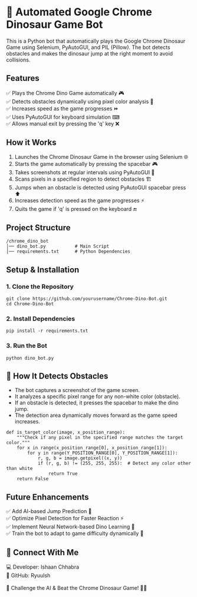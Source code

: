# 🦖 Automated Google Chrome Dinosaur Game Bot
This is a Python bot that automatically plays the Google Chrome Dinosaur Game using Selenium, PyAutoGUI, and PIL (Pillow). The bot detects obstacles and makes the dinosaur jump at the right moment to avoid collisions.

## Features
✅ Plays the Chrome Dino Game automatically 🎮<br>
✅ Detects obstacles dynamically using pixel color analysis 🎯<br>
✅ Increases speed as the game progresses ⏩<br>
✅ Uses PyAutoGUI for keyboard simulation ⌨<br>
✅ Allows manual exit by pressing the 'q' key ❌<br>

## How it Works 
1. Launches the Chrome Dinosaur Game in the browser using Selenium 🌐<br>
2. Starts the game automatically by pressing the spacebar 🎮<br>
3. Takes screenshots at regular intervals using PyAutoGUI 📸<br>
4. Scans pixels in a specified region to detect obstacles 🏗<br>
5. Jumps when an obstacle is detected using PyAutoGUI spacebar press ⬆<br>
6. Increases detection speed as the game progresses ⚡<br>
7. Quits the game if 'q' is pressed on the keyboard 🔚<br>

## Project Structure
```
/chrome_dino_bot
│── dino_bot.py           # Main Script
│── requirements.txt      # Python Dependencies
```

## Setup & Installation
### 1. Clone the Repository
```
git clone https://github.com/yourusername/Chrome-Dino-Bot.git
cd Chrome-Dino-Bot
```

### 2. Install Dependencies
```
pip install -r requirements.txt

```

### 3. Run the Bot
```
python dino_bot.py
```

## 🎯 How It Detects Obstacles
- The bot captures a screenshot of the game screen.
- It analyzes a specific pixel range for any non-white color (obstacle).
- If an obstacle is detected, it presses the spacebar to make the dino jump.
- The detection area dynamically moves forward as the game speed increases.

```
def is_target_color(image, x_position_range):
    """Check if any pixel in the specified range matches the target color."""
    for x in range(x_position_range[0], x_position_range[1]):
        for y in range(Y_POSITION_RANGE[0], Y_POSITION_RANGE[1]):
            r, g, b = image.getpixel((x, y))
            if (r, g, b) != (255, 255, 255):  # Detect any color other than white
                return True
    return False
```

## Future Enhancements
✅ Add AI-based Jump Prediction 🧠<br>
✅ Optimize Pixel Detection for Faster Reaction ⚡<br>
✅ Implement Neural Network-based Dino Learning 🤖<br>
✅ Train the bot to adapt to game difficulty dynamically 🎯<br>

## 💙 Connect With Me
💻 Developer: Ishaan Chhabra<br>
🔗 GitHub: RyuuIsh<br>
<br>
💙 Challenge the AI & Beat the Chrome Dinosaur Game! 🦖🚀










